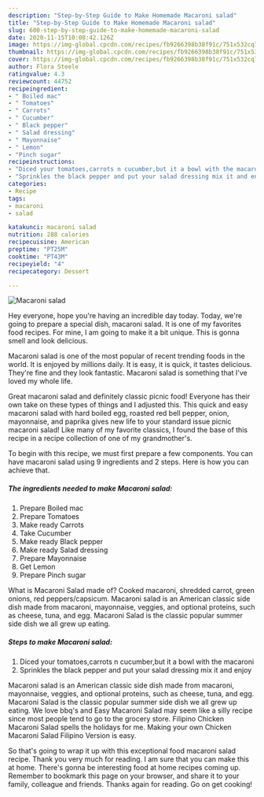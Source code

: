 ```yaml
---
description: "Step-by-Step Guide to Make Homemade Macaroni salad"
title: "Step-by-Step Guide to Make Homemade Macaroni salad"
slug: 600-step-by-step-guide-to-make-homemade-macaroni-salad
date: 2020-11-15T10:08:42.126Z
image: https://img-global.cpcdn.com/recipes/fb9266398b38f91c/751x532cq70/macaroni-salad-recipe-main-photo.jpg
thumbnail: https://img-global.cpcdn.com/recipes/fb9266398b38f91c/751x532cq70/macaroni-salad-recipe-main-photo.jpg
cover: https://img-global.cpcdn.com/recipes/fb9266398b38f91c/751x532cq70/macaroni-salad-recipe-main-photo.jpg
author: Flora Steele
ratingvalue: 4.3
reviewcount: 44752
recipeingredient:
- " Boiled mac"
- " Tomatoes"
- " Carrots"
- " Cucumber"
- " Black pepper"
- " Salad dressing"
- " Mayonnaise"
- " Lemon"
- "Pinch sugar"
recipeinstructions:
- "Diced your tomatoes,carrots n cucumber,but it a bowl with the macaroni"
- "Sprinkles the black pepper and put your salad dressing mix it and enjoy"
categories:
- Recipe
tags:
- macaroni
- salad

katakunci: macaroni salad 
nutrition: 288 calories
recipecuisine: American
preptime: "PT25M"
cooktime: "PT43M"
recipeyield: "4"
recipecategory: Dessert

---
```



![Macaroni salad](https://img-global.cpcdn.com/recipes/fb9266398b38f91c/751x532cq70/macaroni-salad-recipe-main-photo.jpg)

Hey everyone, hope you're having an incredible day today. Today, we're going to prepare a special dish, macaroni salad. It is one of my favorites food recipes. For mine, I am going to make it a bit unique. This is gonna smell and look delicious.

Macaroni salad is one of the most popular of recent trending foods in the world. It is enjoyed by millions daily. It is easy, it is quick, it tastes delicious. They're fine and they look fantastic. Macaroni salad is something that I've loved my whole life.

Great macaroni salad and definitely classic picnic food! Everyone has their own take on these types of things and I adjusted this. This quick and easy macaroni salad with hard boiled egg, roasted red bell pepper, onion, mayonnaise, and paprika gives new life to your standard issue picnic macaroni salad! Like many of my favorite classics, I found the base of this recipe in a recipe collection of one of my grandmother&#39;s.


To begin with this recipe, we must first prepare a few components. You can have macaroni salad using 9 ingredients and 2 steps. Here is how you can achieve that.

<!--inarticleads1-->

##### The ingredients needed to make Macaroni salad:

1. Prepare  Boiled mac
1. Prepare  Tomatoes
1. Make ready  Carrots
1. Take  Cucumber
1. Make ready  Black pepper
1. Make ready  Salad dressing
1. Prepare  Mayonnaise
1. Get  Lemon
1. Prepare Pinch sugar


What is Macaroni Salad made of? Cooked macaroni, shredded carrot, green onions, red peppers/capsicum. Macaroni salad is an American classic side dish made from macaroni, mayonnaise, veggies, and optional proteins, such as cheese, tuna, and egg. Macaroni Salad is the classic popular summer side dish we all grew up eating. 

<!--inarticleads2-->

##### Steps to make Macaroni salad:

1. Diced your tomatoes,carrots n cucumber,but it a bowl with the macaroni
1. Sprinkles the black pepper and put your salad dressing mix it and enjoy


Macaroni salad is an American classic side dish made from macaroni, mayonnaise, veggies, and optional proteins, such as cheese, tuna, and egg. Macaroni Salad is the classic popular summer side dish we all grew up eating. We love bbq&#39;s and Easy Macaroni Salad may seem like a silly recipe since most people tend to go to the grocery store. Filipino Chicken Macaroni Salad spells the holidays for me. Making your own Chicken Macaroni Salad Filipino Version is easy. 

So that's going to wrap it up with this exceptional food macaroni salad recipe. Thank you very much for reading. I am sure that you can make this at home. There's gonna be interesting food at home recipes coming up. Remember to bookmark this page on your browser, and share it to your family, colleague and friends. Thanks again for reading. Go on get cooking!
